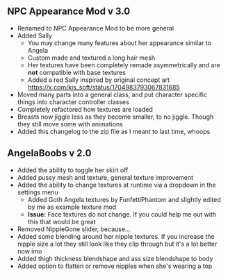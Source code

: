 ## NPC Appearance Mod v 3.0
* Renamed to NPC Appearance Mod to be more general
* Added Sally
  * You may change many features about her appearance similar to Angela
  * Custom made and textured a long hair mesh
  * Her textures have been completely remade asymmetrically and are **not** compatible with base textures
  * Added a red Sally inspired by original concept art https://x.com/kis_soft/status/1704983793067831685
* Moved many parts into a general class, and put character specific things into character controller classes
* Completely refactored how textures are loaded
* Breasts now jiggle less as they become smaller, to no jiggle. Though they still move some with animations
* Added this changelog to the zip file as I meant to last time, whoops

## AngelaBoobs v 2.0
* Added the ability to toggle her skirt off
* Added pussy mesh and texture, general texture improvement
* Added the ability to change textures at runtime via a dropdown in the settings menu
  * Added Goth Angela textures by FunfettiPhantom and slightly edited by me as example texture mod
  * **Issue:** Face textures do not change. If you could help me out with this that would be great
* Removed NippleGone slider, because...
* Added some blending around her nipple textures. If you increase the nipple size a lot they still look like they clip through but it's a lot better now imo
* Added thigh thickness blendshape and ass size blendshape to body
* Added option to flatten or remove nipples when she's wearing a top